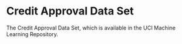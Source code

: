 # **Credit Approval Data Set**

The Credit Approval Data Set, which is available in the UCI Machine Learning Repository.
